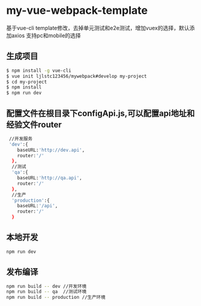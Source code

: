 # my-vue-webpack-template
基于vue-cli template修改，去掉单元测试和e2e测试，增加vuex的选择，默认添加axios
支持pc和mobile的选择

## 生成项目
``` bash
$ npm install -g vue-cli
$ vue init ljlstc123456/mywebpack#develop my-project
$ cd my-project
$ npm install
$ npm run dev
```

## 配置文件在根目录下configApi.js,可以配置api地址和经验文件router

``` bash
 //开发服务
 'dev':{
  	baseURL:'http://dev.api',
  	router:'/'
  },
  //测试
  'qa':{
  	baseURL:'http://qa.api',
  	router:'/'
  },
  //生产
  'production':{
  	baseURL:'/api',
  	router:'/'
  }
```
## 本地开发
``` bash
npm run dev
```
## 发布编译

``` bash
npm run build -- dev //开发环境
npm run build -- qa  //测试环境
npm run build -- production //生产环境
```